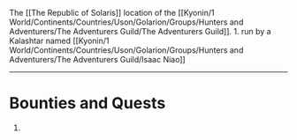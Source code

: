 The [[The Republic of Solaris]] location of the [[Kyonin/1 World/Continents/Countries/Uson/Golarion/Groups/Hunters and Adventurers/The Adventurers Guild/The Adventurers Guild]].
	1. run by a Kalashtar named [[Kyonin/1 World/Continents/Countries/Uson/Golarion/Groups/Hunters and Adventurers/The Adventurers Guild/Isaac Niao]] 

---
# Bounties and Quests
1. 